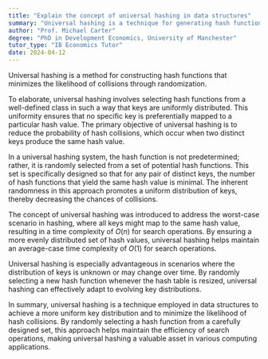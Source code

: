 ```yaml
---
title: "Explain the concept of universal hashing in data structures"
summary: "Universal hashing is a technique for generating hash functions that minimizes collision likelihood through randomization, enhancing the efficiency and reliability of data retrieval processes."
author: "Prof. Michael Carter"
degree: "PhD in Development Economics, University of Manchester"
tutor_type: "IB Economics Tutor"
date: 2024-04-12
---
```


Universal hashing is a method for constructing hash functions that minimizes the likelihood of collisions through randomization.

To elaborate, universal hashing involves selecting hash functions from a well-defined class in such a way that keys are uniformly distributed. This uniformity ensures that no specific key is preferentially mapped to a particular hash value. The primary objective of universal hashing is to reduce the probability of hash collisions, which occur when two distinct keys produce the same hash value.

In a universal hashing system, the hash function is not predetermined; rather, it is randomly selected from a set of potential hash functions. This set is specifically designed so that for any pair of distinct keys, the number of hash functions that yield the same hash value is minimal. The inherent randomness in this approach promotes a uniform distribution of keys, thereby decreasing the chances of collisions.

The concept of universal hashing was introduced to address the worst-case scenario in hashing, where all keys might map to the same hash value, resulting in a time complexity of $O(n)$ for search operations. By ensuring a more evenly distributed set of hash values, universal hashing helps maintain an average-case time complexity of $O(1)$ for search operations.

Universal hashing is especially advantageous in scenarios where the distribution of keys is unknown or may change over time. By randomly selecting a new hash function whenever the hash table is resized, universal hashing can effectively adapt to evolving key distributions.

In summary, universal hashing is a technique employed in data structures to achieve a more uniform key distribution and to minimize the likelihood of hash collisions. By randomly selecting a hash function from a carefully designed set, this approach helps maintain the efficiency of search operations, making universal hashing a valuable asset in various computing applications.
    